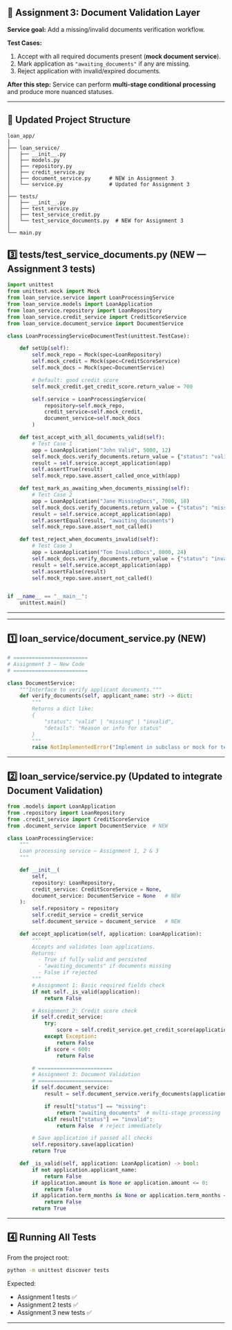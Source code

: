 ## 📄 **Assignment 3: Document Validation Layer**

**Service goal:**
Add a missing/invalid documents verification workflow.

**Test Cases:**

1. Accept with all required documents present (**mock document service**).
2. Mark application as `"awaiting_documents"` if any are missing.
3. Reject application with invalid/expired documents.

**After this step:**
Service can perform **multi‑stage conditional processing** and produce more nuanced statuses.

***

## 📂 Updated Project Structure

```
loan_app/
│
├── loan_service/
│   ├── __init__.py
│   ├── models.py
│   ├── repository.py
│   ├── credit_service.py
│   ├── document_service.py      # NEW in Assignment 3
│   └── service.py               # Updated for Assignment 3
│
├── tests/
│   ├── __init__.py
│   ├── test_service.py
│   ├── test_service_credit.py
│   └── test_service_documents.py  # NEW for Assignment 3
│
└── main.py
```




## **3️⃣ tests/test_service_documents.py** (NEW — Assignment 3 tests)

```python
import unittest
from unittest.mock import Mock
from loan_service.service import LoanProcessingService
from loan_service.models import LoanApplication
from loan_service.repository import LoanRepository
from loan_service.credit_service import CreditScoreService
from loan_service.document_service import DocumentService

class LoanProcessingServiceDocumentTest(unittest.TestCase):

    def setUp(self):
        self.mock_repo = Mock(spec=LoanRepository)
        self.mock_credit = Mock(spec=CreditScoreService)
        self.mock_docs = Mock(spec=DocumentService)

        # Default: good credit score
        self.mock_credit.get_credit_score.return_value = 700

        self.service = LoanProcessingService(
            repository=self.mock_repo,
            credit_service=self.mock_credit,
            document_service=self.mock_docs
        )

    def test_accept_with_all_documents_valid(self):
        # Test Case 1
        app = LoanApplication("John Valid", 5000, 12)
        self.mock_docs.verify_documents.return_value = {"status": "valid", "details": ""}
        result = self.service.accept_application(app)
        self.assertTrue(result)
        self.mock_repo.save.assert_called_once_with(app)

    def test_mark_as_awaiting_when_documents_missing(self):
        # Test Case 2
        app = LoanApplication("Jane MissingDocs", 7000, 18)
        self.mock_docs.verify_documents.return_value = {"status": "missing", "details": "ID Proof missing"}
        result = self.service.accept_application(app)
        self.assertEqual(result, "awaiting_documents")
        self.mock_repo.save.assert_not_called()

    def test_reject_when_documents_invalid(self):
        # Test Case 3
        app = LoanApplication("Tom InvalidDocs", 8000, 24)
        self.mock_docs.verify_documents.return_value = {"status": "invalid", "details": "Expired passport"}
        result = self.service.accept_application(app)
        self.assertFalse(result)
        self.mock_repo.save.assert_not_called()


if __name__ == "__main__":
    unittest.main()
```


***

***

## **1️⃣ loan_service/document_service.py** (NEW)

```python
# ========================
# Assignment 3 — New Code
# ========================

class DocumentService:
    """Interface to verify applicant documents."""
    def verify_documents(self, applicant_name: str) -> dict:
        """
        Returns a dict like:
        {
            "status": "valid" | "missing" | "invalid",
            "details": "Reason or info for status"
        }
        """
        raise NotImplementedError("Implement in subclass or mock for testing")
```


***

## **2️⃣ loan_service/service.py** (Updated to integrate Document Validation)

```python
from .models import LoanApplication
from .repository import LoanRepository
from .credit_service import CreditScoreService
from .document_service import DocumentService  # NEW

class LoanProcessingService:
    """
    Loan processing service — Assignment 1, 2 & 3
    """

    def __init__(
        self,
        repository: LoanRepository,
        credit_service: CreditScoreService = None,
        document_service: DocumentService = None   # NEW
    ):
        self.repository = repository
        self.credit_service = credit_service
        self.document_service = document_service   # NEW

    def accept_application(self, application: LoanApplication):
        """
        Accepts and validates loan applications.
        Returns:
          - True if fully valid and persisted
          - "awaiting_documents" if documents missing
          - False if rejected
        """
        # Assignment 1: Basic required fields check
        if not self._is_valid(application):
            return False

        # Assignment 2: Credit score check
        if self.credit_service:
            try:
                score = self.credit_service.get_credit_score(application.applicant_name)
            except Exception:
                return False
            if score < 600:
                return False

        # ========================
        # Assignment 3: Document Validation
        # ========================
        if self.document_service:
            result = self.document_service.verify_documents(application.applicant_name)

            if result["status"] == "missing":
                return "awaiting_documents"  # multi-stage processing
            elif result["status"] == "invalid":
                return False  # reject immediately

        # Save application if passed all checks
        self.repository.save(application)
        return True

    def _is_valid(self, application: LoanApplication) -> bool:
        if not application.applicant_name:
            return False
        if application.amount is None or application.amount <= 0:
            return False
        if application.term_months is None or application.term_months <= 0:
            return False
        return True
```


***


## **4️⃣ Running All Tests**

From the project root:

```bash
python -m unittest discover tests
```

Expected:

- Assignment 1 tests ✅
- Assignment 2 tests ✅
- Assignment 3 new tests ✅

***
